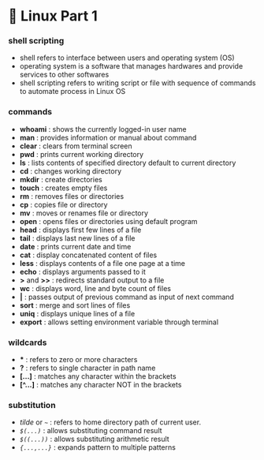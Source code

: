 # 🐥 Linux Part 1

### shell scripting

- shell refers to interface between users and operating system (OS)
- operating system is a software that manages hardwares and provide services to other softwares
- shell scripting refers to writing script or file with sequence of commands to automate process in Linux OS

### commands

- **whoami** : shows the currently logged-in user name
- **man** : provides information or manual about command
- **clear** : clears from terminal screen
- **pwd** : prints current working directory
- **ls** : lists contents of specified directory default to current directory
- **cd** : changes working directory
- **mkdir** : create directories
- **touch** : creates empty files
- **rm** : removes files or directories
- **cp** : copies file or directory
- **mv** : moves or renames file or directory
- **open** : opens files or directories using default program
- **head** : displays first few lines of a file
- **tail** : displays last new lines of a file
- **date** : prints current date and time
- **cat** : display concatenated content of files
- **less** : displays contents of a file one page at a time
- **echo** : displays arguments passed to it
- **>** and **>>** : redirects standard output to a file
- **wc** : displays word, line and byte count of files
- **|** : passes output of previous command as input of next command
- **sort** : merge and sort lines of files
- **uniq** : displays unique lines of a file
- **export** : allows setting environment variable through terminal

### wildcards

- **\*** : refers to zero or more characters
- **?** : refers to single character in path name
- **[...]** : matches any character within the brackets
- **[^...]** : matches any character NOT in the brackets

### substitution

- *tilde* or *`~`* : refers to home directory path of current user.
- *`$(...)`* : allows substituting command result
- *`$((...))`* : allows substituting arithmetic result 
- *`{...,...}`* : expands pattern to multiple patterns
